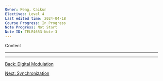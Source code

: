 ```yaml
---
Owner: Peng, Caikun
Electives: Level 4
Last edited time: 2024-04-18
Course Progress: In Progress
Note Progress: Not Start
Note ID: TELE4653-Note-3
---
```


Content

---


---
[Back: Digital Modulation](2.%20TELE4653%20Digital%20Modulation.md)

[Next: Synchronization](4.%20TELE4653%20Synchronization.md)